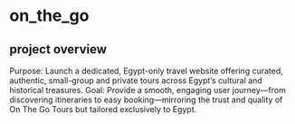 # on_the_go



## project overview

Purpose: Launch a dedicated, Egypt-only travel website offering curated, authentic, small-group and private tours across Egypt’s cultural and historical treasures.
Goal: Provide a smooth, engaging user journey—from discovering itineraries to easy booking—mirroring the trust and quality of On The Go Tours but tailored exclusively to Egypt.

